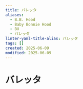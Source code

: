 ```yaml
---
title: バレッタ
aliases:
  - B.B. Hood
  - Baby Bonnie Hood
  - BU
  - バレッタ
linter-yaml-title-alias: バレッタ
tags: []
created: 2025-06-09
modified: 2025-06-09
---
```


# バレッタ
